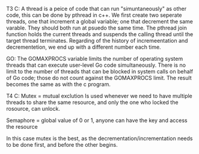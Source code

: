 T3
C:
A thread is a peice of code that can run "simuntaneously" as other code, this can be done by pthread in c++. We first create two seperate threads, one that increment a global variable; one that decrement the same varable. They should both run at psuedo the same time.
The pthread join function holds the current threads and suspends the calling thread until the target thread terminates. Regarding of the history of incremeentation and decrementetion, we end up with a different number each time. 

GO:
The GOMAXPROCS variable limits the number of operating system threads that can execute user-level Go code simultaneously. There is no limit to the number of threads that can be blocked in system calls on behalf of Go code; those do not count against the GOMAXPROCS limit. The result becomes the same as with the c program.

T4
C:
Mutex = mutual exclution
Is used whenever we need to have multiple threads to share the same resource, and only the one who locked the rosource, can unlock.

Semaphore = global value of 0 or 1, anyone can have the key and access the resource

In this case mutex is the best, as the decrementation/incrementation needs to be done first, and before the other begins.